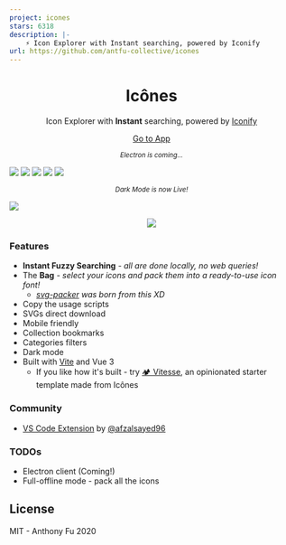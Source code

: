 ```yaml
---
project: icones
stars: 6318
description: |-
    ⚡️ Icon Explorer with Instant searching, powered by Iconify
url: https://github.com/antfu-collective/icones
---
```


<h1 align="center">
Icônes
</h1>

<p align="center">Icon Explorer with <b>Instant</b> searching, powered by <a href="https://github.com/iconify/iconify" target="_blank">Iconify</a> </p>

<p align="center">
<a href="https://icones.js.org">Go to App</a>
</p>

<p align="center">
<sub><em>Electron is coming...</em></sub>
</p>

![](./screenshots/1.png)
![](./screenshots/2.png)
![](./screenshots/3.png)
![](./screenshots/4.png)
![](./screenshots/5.png)

<p align="center">
<sub><em>Dark Mode is now Live!</em></sub>
</p>

![](./screenshots/6.png)

<p align="center">
  <a href="https://cdn.jsdelivr.net/gh/antfu/static/sponsors.svg">
    <img src='https://cdn.jsdelivr.net/gh/antfu/static/sponsors.svg'/>
  </a>
</p>

### Features

- **Instant Fuzzy Searching** _- all are done locally, no web queries!_
- The **Bag** _- select your icons and pack them into a ready-to-use icon font!_
  - _[svg-packer](https://github.com/antfu/svg-packer) was born from this XD_
- Copy the usage scripts
- SVGs direct download
- Mobile friendly
- Collection bookmarks
- Categories filters
- Dark mode
- Built with [Vite](https://github.com/vitejs/vite) and Vue 3
  - If you like how it's built - try [🏕 Vitesse](https://github.com/antfu/vitesse), an opinionated starter template made from Icônes

### Community

- [VS Code Extension](https://github.com/afzalsayed96/vscode-icones) by [@afzalsayed96](https://github.com/afzalsayed96)

### TODOs

- Electron client (Coming!)
- Full-offline mode - pack all the icons

## License

MIT - Anthony Fu 2020

